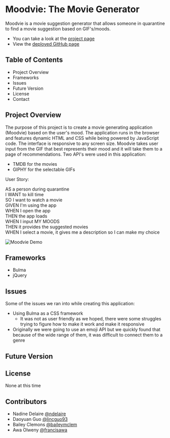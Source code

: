 # Moodvie: The Movie Generator 

Moodvie is a movie suggestion generator that allows someone in quarantine to find a movie suggestion based on GIF's/moods.
* You can take a look at the [project page](https://github.com/lincguo93/Moodvie)
* View the [deployed GitHub page](https://lincguo93.github.io/Moodvie/)

## Table of Contents
* Project Overview
* Frameworks
* Issues 
* Future Version 
* License
* Contact

## Project Overview 

The purpose of this project is to create a movie generating application (Moodvie) based on the user's mood. The application runs in the browser and features dynamic HTML and CSS while being powered by JavaScript code. The interface is responsive to any screen size. Moodvie takes user input from the GIF that best represents their mood and it will take them to a page of recommendations. Two API's were used in this application: 
* TMDB for the movies
* GIPHY for the selectable GIFs

User Story:

AS a person during quarantine <br />
I WANT to kill time <br />
SO I want to watch a movie <br />
GIVEN I'm using the app <br />
WHEN I open the app <br />
THEN the app loads <br />
WHEN I input MY MOODS <br />
THEN it provides the suggested movies <br />
WHEN I select a movie, it gives me a description so I can make my choice


![Moodvie Demo](moodviegif.gif)

## Frameworks
* Bulma
* jQuery 

## Issues 

Some of the issues we ran into while creating this application: 
* Using Bulma as a CSS framework 
    * It was not as user friendly as we hoped, there were some struggles trying to figure how to make it work and make it responsive
* Originally we were going to use an emoji API but we quickly found that because of the wide range of them, it was difficult to connect them to a genre

## Future Version 







## License 
None at this time

## Contributors
* Nadine Delaire [@ndelaire](https://github.com/ndelaire)
* Daoyuan Guo  [@lincguo93](https://github.com/ndelaire)
* Bailey Clemons  [@baileymclem](https://github.com/ndelaire)
* Awa Olweny  [@francisawa](https://github.com/francisawa)
